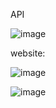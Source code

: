 API

![image](https://github.com/SudeshDR/SudeshGamingArena/assets/103194804/4171bc97-8f35-45e7-b89c-440e8c5c0444)

website:

![image](https://github.com/SudeshDR/SudeshGamingArena/assets/103194804/867c188e-f5fe-4980-b648-fdb3f488f295)

![image](https://github.com/SudeshDR/SudeshGamingArena/assets/103194804/bef53474-b2d6-4a82-939d-48c539847031)


